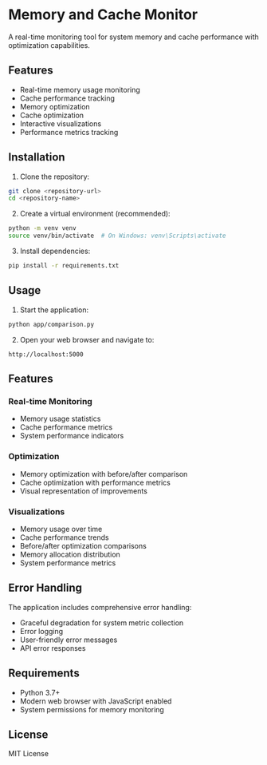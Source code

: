 # Memory and Cache Monitor

A real-time monitoring tool for system memory and cache performance with optimization capabilities.

## Features

- Real-time memory usage monitoring
- Cache performance tracking
- Memory optimization
- Cache optimization
- Interactive visualizations
- Performance metrics tracking

## Installation

1. Clone the repository:
```bash
git clone <repository-url>
cd <repository-name>
```

2. Create a virtual environment (recommended):
```bash
python -m venv venv
source venv/bin/activate  # On Windows: venv\Scripts\activate
```

3. Install dependencies:
```bash
pip install -r requirements.txt
```

## Usage

1. Start the application:
```bash
python app/comparison.py
```

2. Open your web browser and navigate to:
```
http://localhost:5000
```

## Features

### Real-time Monitoring
- Memory usage statistics
- Cache performance metrics
- System performance indicators

### Optimization
- Memory optimization with before/after comparison
- Cache optimization with performance metrics
- Visual representation of improvements

### Visualizations
- Memory usage over time
- Cache performance trends
- Before/after optimization comparisons
- Memory allocation distribution
- System performance metrics

## Error Handling

The application includes comprehensive error handling:
- Graceful degradation for system metric collection
- Error logging
- User-friendly error messages
- API error responses

## Requirements

- Python 3.7+
- Modern web browser with JavaScript enabled
- System permissions for memory monitoring

## License

MIT License 
